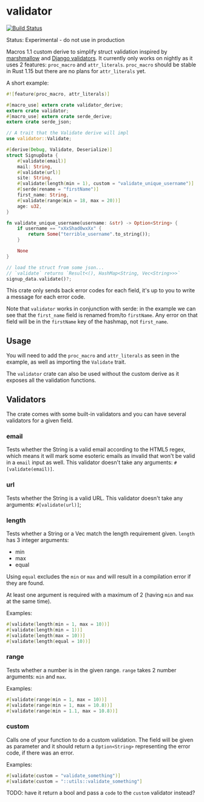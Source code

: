 # validator

[![Build Status](https://travis-ci.org/Keats/validator.svg)](https://travis-ci.org/Keats/validator)

Status: Experimental - do not use in production

Macros 1.1 custom derive to simplify struct validation inspired by [marshmallow](http://marshmallow.readthedocs.io/en/latest/) and
[Django validators](https://docs.djangoproject.com/en/1.10/ref/validators/).
It currently only works on nightly as it uses 2 features: `proc_macro` and `attr_literals`. `proc_macro` should be stable in Rust 1.15 but there are no plans for `attr_literals` yet.

A short example:
```rust
#![feature(proc_macro, attr_literals)]

#[macro_use] extern crate validator_derive;
extern crate validator;
#[macro_use] extern crate serde_derive;
extern crate serde_json;

// A trait that the Validate derive will impl
use validator::Validate;

#[derive(Debug, Validate, Deserialize)]
struct SignupData {
    #[validate(email)]
    mail: String,
    #[validate(url)]
    site: String,
    #[validate(length(min = 1), custom = "validate_unique_username")]
    #[serde(rename = "firstName")]
    first_name: String,
    #[validate(range(min = 18, max = 20))]
    age: u32,
}

fn validate_unique_username(username: &str) -> Option<String> {
    if username == "xXxShad0wxXx" {
        return Some("terrible_username".to_string());
    }

    None
}

// load the struct from some json...
// `validate` returns `Result<(), HashMap<String, Vec<String>>>`
signup_data.validate()?;
```

This crate only sends back error codes for each field, it's up to you to write a message
for each error code.

Note that `validator` works in conjunction with serde: in the example we can see that the `first_name`
field is renamed from/to `firstName`. Any error on that field will be in the `firstName` key of the hashmap,
not `first_name`.

## Usage
You will need to add the `proc_macro` and `attr_literals` as seen in the example, as
well as importing the `Validate` trait.

The `validator` crate can also be used without the custom derive as it exposes all the
validation functions.

## Validators
The crate comes with some built-in validators and you can have several validators for a given field.

### email
Tests whether the String is a valid email according to the HTML5 regex, which means it will mark
some esoteric emails as invalid that won't be valid in a `email` input as well.
This validator doesn't take any arguments: `#[validate(email)]`.

### url
Tests whether the String is a valid URL.
This validator doesn't take any arguments: `#[validate(url)]`;

### length
Tests whether a String or a Vec match the length requirement given. `length` has 3 integer arguments:

- min
- max
- equal

Using `equal` excludes the `min` or `max` and will result in a compilation error if they are found.

At least one argument is required with a maximum of 2 (having `min` and `max` at the same time).

Examples:

```rust
#[validate(length(min = 1, max = 10))]
#[validate(length(min = 1))]
#[validate(length(max = 10))]
#[validate(length(equal = 10))]
```

### range
Tests whether a number is in the given range. `range` takes 2 number arguments: `min` and `max`.

Examples:

```rust
#[validate(range(min = 1, max = 10))]
#[validate(range(min = 1, max = 10.8))]
#[validate(range(min = 1.1, max = 10.8))]
```

### custom
Calls one of your function to do a custom validation. 
The field will be given as parameter and it should return a `Option<String>` representing the error code,
if there was an error.

Examples:

```rust
#[validate(custom = "validate_something")]
#[validate(custom = "::utils::validate_something"]
```

TODO: have it return a bool and pass a `code` to the `custom` validator instead?
